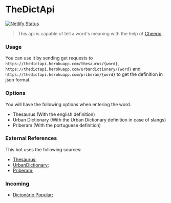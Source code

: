 # TheDictApi

[![Netlify Status](https://api.netlify.com/api/v1/badges/21b938bf-5732-43f6-803c-85c563b5c16e/deploy-status)](https://app.netlify.com/sites/thedictapi/deploys)

> This api is capable of tell a word's meaning with the help of [Cheerio](https://cheerio.js.org/).

### Usage

You can use it by sending get requests to `https://thedictapi.herokuapp.com/thesaurus/{word}`, `https://thedictapi.herokuapp.com/urbandictionary/{word}` and `https://thedictapi.herokuapp.com/priberam/{word}` to get the definition in json format.

### Options

You will have the following options when entering the word.

- Thesaurus (With the english definition)
- Urban Dictionary (With the Urban Dictionary definition in case of slangs)
- Priberam (With the portuguese definition)

### External References

This bot uses the following sources:

- [Thesaurus](http://word.com);
- [UrbanDictionary](http://urbandictionary.com);
- [Priberam](https://dicionario.priberam.org);

### Incoming

- [Dicionário Popular](https://www.dicionariopopular.com/);
